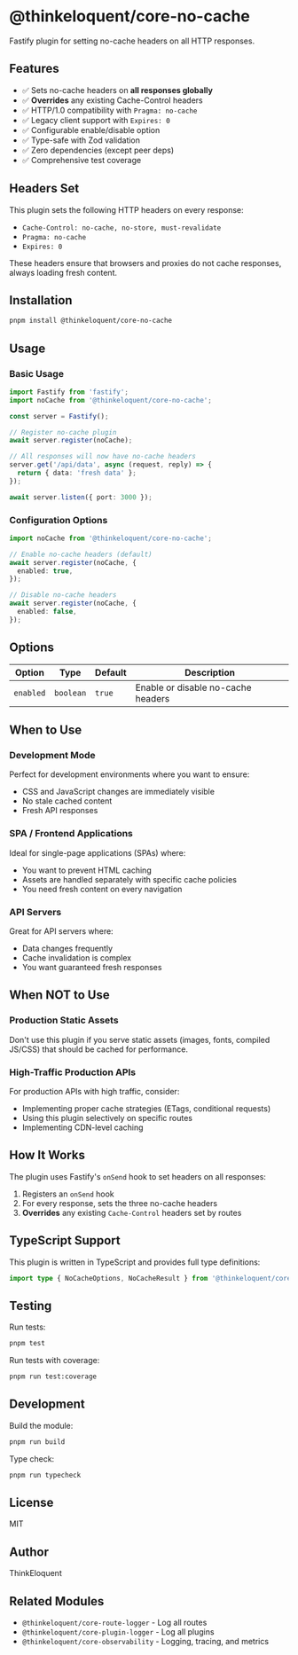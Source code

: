 # @thinkeloquent/core-no-cache

Fastify plugin for setting no-cache headers on all HTTP responses.

## Features

- ✅ Sets no-cache headers on **all responses globally**
- ✅ **Overrides** any existing Cache-Control headers
- ✅ HTTP/1.0 compatibility with `Pragma: no-cache`
- ✅ Legacy client support with `Expires: 0`
- ✅ Configurable enable/disable option
- ✅ Type-safe with Zod validation
- ✅ Zero dependencies (except peer deps)
- ✅ Comprehensive test coverage

## Headers Set

This plugin sets the following HTTP headers on every response:

- `Cache-Control: no-cache, no-store, must-revalidate`
- `Pragma: no-cache`
- `Expires: 0`

These headers ensure that browsers and proxies do not cache responses, always loading fresh content.

## Installation

```bash
pnpm install @thinkeloquent/core-no-cache
```

## Usage

### Basic Usage

```typescript
import Fastify from 'fastify';
import noCache from '@thinkeloquent/core-no-cache';

const server = Fastify();

// Register no-cache plugin
await server.register(noCache);

// All responses will now have no-cache headers
server.get('/api/data', async (request, reply) => {
  return { data: 'fresh data' };
});

await server.listen({ port: 3000 });
```

### Configuration Options

```typescript
import noCache from '@thinkeloquent/core-no-cache';

// Enable no-cache headers (default)
await server.register(noCache, {
  enabled: true,
});

// Disable no-cache headers
await server.register(noCache, {
  enabled: false,
});
```

## Options

| Option | Type | Default | Description |
|--------|------|---------|-------------|
| `enabled` | `boolean` | `true` | Enable or disable no-cache headers |

## When to Use

### Development Mode
Perfect for development environments where you want to ensure:
- CSS and JavaScript changes are immediately visible
- No stale cached content
- Fresh API responses

### SPA / Frontend Applications
Ideal for single-page applications (SPAs) where:
- You want to prevent HTML caching
- Assets are handled separately with specific cache policies
- You need fresh content on every navigation

### API Servers
Great for API servers where:
- Data changes frequently
- Cache invalidation is complex
- You want guaranteed fresh responses

## When NOT to Use

### Production Static Assets
Don't use this plugin if you serve static assets (images, fonts, compiled JS/CSS) that should be cached for performance.

### High-Traffic Production APIs
For production APIs with high traffic, consider:
- Implementing proper cache strategies (ETags, conditional requests)
- Using this plugin selectively on specific routes
- Implementing CDN-level caching

## How It Works

The plugin uses Fastify's `onSend` hook to set headers on all responses:

1. Registers an `onSend` hook
2. For every response, sets the three no-cache headers
3. **Overrides** any existing `Cache-Control` headers set by routes

## TypeScript Support

This plugin is written in TypeScript and provides full type definitions:

```typescript
import type { NoCacheOptions, NoCacheResult } from '@thinkeloquent/core-no-cache';
```

## Testing

Run tests:

```bash
pnpm test
```

Run tests with coverage:

```bash
pnpm run test:coverage
```

## Development

Build the module:

```bash
pnpm run build
```

Type check:

```bash
pnpm run typecheck
```

## License

MIT

## Author

ThinkEloquent

## Related Modules

- `@thinkeloquent/core-route-logger` - Log all routes
- `@thinkeloquent/core-plugin-logger` - Log all plugins
- `@thinkeloquent/core-observability` - Logging, tracing, and metrics
